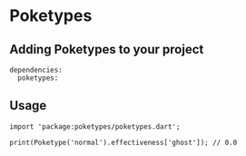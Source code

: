 # Poketypes

## Adding Poketypes to your project

```
dependencies:
  poketypes:
```

## Usage

```
import 'package:poketypes/poketypes.dart';

print(Poketype('normal').effectiveness['ghost']); // 0.0
```
